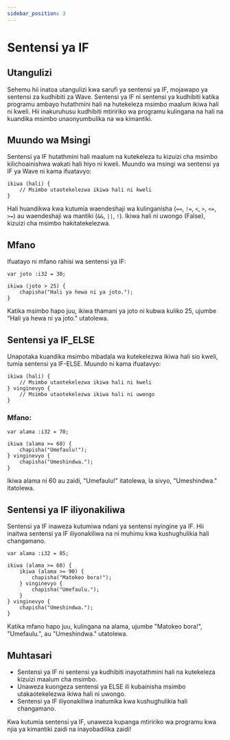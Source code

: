 ```yaml
---
sidebar_position: 3
---
```


# Sentensi ya IF

## Utangulizi

Sehemu hii inatoa utangulizi kwa sarufi ya sentensi ya IF, mojawapo ya sentensi za kudhibiti za Wave.
Sentensi ya IF ni sentensi ya kudhibiti katika programu ambayo hutathmini hali na hutekeleza msimbo maalum ikiwa hali ni kweli.
Hii inakuruhusu kudhibiti mtiririko wa programu kulingana na hali na kuandika msimbo unaonyumbulika na wa kimantiki.

## Muundo wa Msingi

Sentensi ya IF hutathmini hali maalum na kutekeleza tu kizuizi cha msimbo kilichoainishwa wakati hali hiyo ni kweli.
Muundo wa msingi wa sentensi ya IF ya Wave ni kama ifuatavyo:

```wave
ikiwa (hali) {
    // Msimbo utaotekelezwa ikiwa hali ni kweli
}
```

Hali huandikwa kwa kutumia waendeshaji wa kulinganisha (`==`, `!=`, `<`, `>`, `<=`, `>=`) au waendeshaji wa mantiki (`&&`, `||`, `!`). Ikiwa hali ni uwongo (False), kizuizi cha msimbo hakitatekelezwa.

## Mfano

Ifuatayo ni mfano rahisi wa sentensi ya IF:

```wave
var joto :i32 = 30;

ikiwa (joto > 25) {
    chapisha("Hali ya hewa ni ya joto.");
}
```

Katika msimbo hapo juu, ikiwa thamani ya joto ni kubwa kuliko 25, ujumbe "Hali ya hewa ni ya joto." utatolewa.

## Sentensi ya IF_ELSE

Unapotaka kuandika msimbo mbadala wa kutekelezwa ikiwa hali sio kweli, tumia sentensi ya IF-ELSE.
Muundo ni kama ifuatavyo:

```wave
ikiwa (hali) {
    // Msimbo utaotekelezwa ikiwa hali ni kweli
} vinginevyo {
    // Msimbo utaotekelezwa ikiwa hali ni uwongo
}
```

### Mfano:

```wave
var alama :i32 = 70;

ikiwa (alama >= 60) {
    chapisha("Umefaulu!");
} vinginevyo {
    chapisha("Umeshindwa.");
}
```

Ikiwa alama ni 60 au zaidi, "Umefaulu!" itatolewa, la sivyo, "Umeshindwa." itatolewa.

## Sentensi ya IF iliyonakiliwa

Sentensi ya IF inaweza kutumiwa ndani ya sentensi nyingine ya IF. Hii inaitwa sentensi ya IF iliyonakiliwa na ni muhimu kwa kushughulikia hali changamano.

```wave
var alama :i32 = 85;

ikiwa (alama >= 60) {
    ikiwa (alama >= 90) {
        chapisha("Matokeo bora!");
    } vinginevyo {
        chapisha("Umefaulu.");
    } 
} vinginevyo {
    chapisha("Umeshindwa.");
}
```

Katika mfano hapo juu, kulingana na alama, ujumbe "Matokeo bora!", "Umefaulu.", au "Umeshindwa." utatolewa.

## Muhtasari

- Sentensi ya IF ni sentensi ya kudhibiti inayotathmini hali na kutekeleza kizuizi maalum cha msimbo.
- Unaweza kuongeza sentensi ya ELSE ili kubainisha msimbo utakaotekelezwa ikiwa hali ni uwongo.
- Sentensi ya IF iliyonakiliwa inatumika kwa kushughulikia hali changamano.

Kwa kutumia sentensi ya IF, unaweza kupanga mtiririko wa programu kwa njia ya kimantiki zaidi na inayobadilika zaidi!